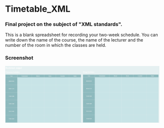 # Timetable_XML

### Final project on the subject of "XML standards".
This is a blank spreadsheet for recording your two-week schedule. You can write down the name of the course, the name of the lecturer and the number of the room in which the classes are held.

### Screenshot
![screenshot of sample](screenshot.png)
